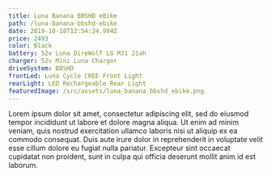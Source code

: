```yaml
---
title: Luna Banana BBSHD eBike
path: /luna-banana-bbshd-ebike
date: 2019-10-18T12:54:24.994Z
price: 2493
color: Black
battery: 52v Luna DireWolf LG MJ1 21ah
charger: 52v Mini Luna Charger
driveSystem: BBSHD
frontLed: Luna Cycle CREE Front Light
rearLight: LED Rechargeable Rear Light
featuredImage: /src/assets/luna_banana_bbshd_ebike.png
---
```

Lorem ipsum dolor sit amet, consectetur adipiscing elit, sed do eiusmod tempor incididunt ut labore et dolore magna aliqua. Ut enim ad minim veniam, quis nostrud exercitation ullamco laboris nisi ut aliquip ex ea commodo consequat. Duis aute irure dolor in reprehenderit in voluptate velit esse cillum dolore eu fugiat nulla pariatur. Excepteur sint occaecat cupidatat non proident, sunt in culpa qui officia deserunt mollit anim id est laborum.
